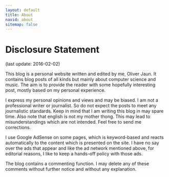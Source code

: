 ```yaml
---
layout: default
title: About
navid: about
sitemap: false
---
```


# Disclosure Statement

(last update: 2016-02-02)

This blog is a personal website written and edited by me, Oliver Jaun. It contains blog posts of all kinds but mainly about computer science and music. The aim is to provide the reader with some hopefully interesting post, mostly based on my personal experience.

I express my personal opinions and views and may be biased. I am not a professional writer or journalist. So do not expect the posts to meet any journalistic standards. Keep in mind that I am writing this blog in may spare time. Also note that english is not my mother thong. This may lead to misunderstandings which are not intended. Feel free to send me corrections.

I use Google AdSense on some pages, which is keyword-based and reacts automatically to the content which is presented on the site. I have no say over the ads that appear and like the ad network mentioned above, for editorial reasons, I like to keep a hands-off policy with those ads.

The blog contains a commenting function. I may delete any of these comments without further notice and without any explanation.

